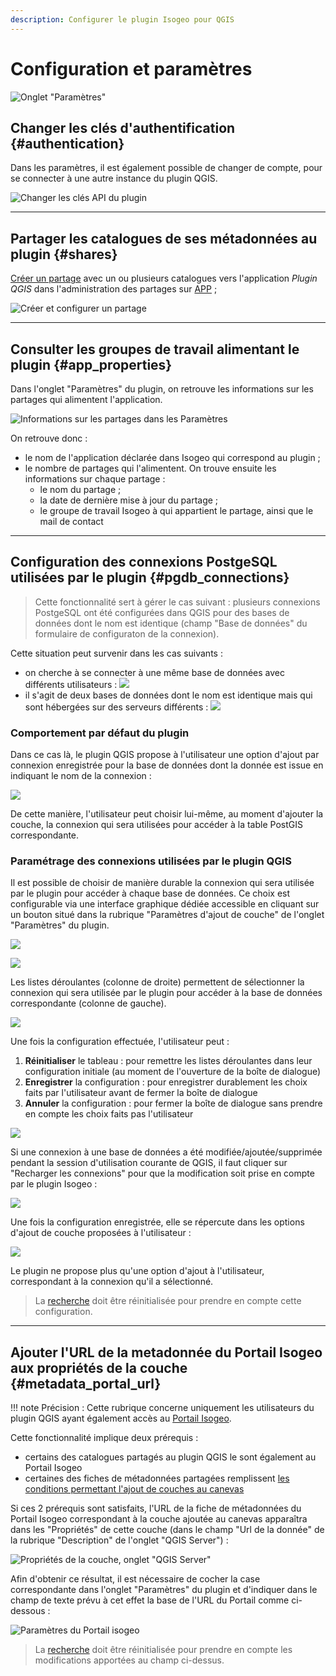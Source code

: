 ```yaml
---
description: Configurer le plugin Isogeo pour QGIS
---
```


# Configuration et paramètres

![Onglet "Paramètres"](/assets/ui_tabs_settings_fr.png)
## Changer les clés d'authentification {#authentication}

Dans les paramètres, il est également possible de changer de compte, pour se connecter à une autre instance du plugin QGIS.

![Changer les clés API du plugin](/assets/settings_switch_api_fr.png)

---

## Partager les catalogues de ses métadonnées au plugin {#shares}

[Créer un partage](https://help.isogeo.com/admin/fr/features/admin/shares.html) avec un ou plusieurs catalogues vers l'application _Plugin QGIS_ dans l'administration des partages sur [APP](https://app.isogeo.com) ;

![Créer et configurer un partage](/assets/app_share_toPlugin_fr.png)

---

## Consulter les groupes de travail alimentant le plugin {#app_properties}

Dans l'onglet "Paramètres" du plugin, on retrouve les informations sur les partages qui alimentent l'application.

![Informations sur les partages dans les Paramètres](/assets/settings_shares_details_fr.png)

On retrouve donc :

* le nom de l'application déclarée dans Isogeo qui correspond au plugin ;
* le nombre de partages qui l'alimentent. On trouve ensuite les informations sur chaque partage :
  * le nom du partage ;
  * la date de dernière mise à jour du partage ;
  * le groupe de travail Isogeo à qui appartient le partage, ainsi que le mail de contact

---

## Configuration des connexions PostgeSQL utilisées par le plugin {#pgdb_connections}

> Cette fonctionnalité sert à gérer le cas suivant : plusieurs connexions PostgeSQL ont été configurées dans QGIS pour des bases de données dont le nom est identique (champ "Base de données" du formulaire de configuraton de la connexion).

Cette situation peut survenir dans les cas suivants :

* on cherche à se connecter à une même base de données avec différents utilisateurs :
![](/assets/config_pgdb_connection_diff_user.png)
* il s'agit de deux bases de données dont le nom est identique mais qui sont hébergées sur des serveurs différents :
![](/assets/config_pgdb_connection_diff_host.png)

### Comportement par défaut du plugin

Dans ce cas là, le plugin QGIS propose à l'utilisateur une option d'ajout par connexion enregistrée pour la base de données dont la donnée est issue en indiquant le nom de la connexion :

![](/assets/config_pgdb_connection_several_options.png)

De cette manière, l'utilisateur peut choisir lui-même, au moment d'ajouter la couche, la connexion qui sera utilisées pour accéder à la table PostGIS correspondante.

### Paramétrage des connexions utilisées par le plugin QGIS

Il est possible de choisir de manière durable la connexion qui sera utilisée par le plugin pour accéder à chaque base de données. Ce choix est configurable via une interface graphique dédiée accessible en cliquant sur un bouton situé dans la rubrique "Paramètres d'ajout de couche" de l'onglet "Paramètres" du plugin.

![](/assets/config_pgdb_connection_open_dialog_btn.png)

![](/assets/config_pgdb_connection_dialog.png)

Les listes déroulantes (colonne de droite) permettent de sélectionner la connexion qui sera utilisée par le plugin pour accéder à la base de données correspondante (colonne de gauche).

![](/assets/config_pgdb_connection_dialog_cbb_open.png)

Une fois la configuration effectuée, l'utilisateur peut :

1. **Réinitialiser** le tableau : pour remettre les listes déroulantes dans leur configuration initiale (au moment de l'ouverture de la boîte de dialogue)
2. **Enregistrer** la configuration : pour enregistrer durablement les choix faits par l'utilisateur avant de fermer la boîte de dialogue
3. **Annuler** la configuration : pour fermer la boîte de dialogue sans prendre en compte les choix faits pas l'utilisateur

![](/assets/config_pgdb_connection_dialog_btn_box.png)

Si une connexion à une base de données a été modifiée/ajoutée/supprimée pendant la session d'utilisation courante de QGIS, il faut cliquer sur "Recharger les connexions" pour que la modification soit prise en compte par le plugin Isogeo :

![](/assets/config_pgdb_connection_dialog_reload_conn.png)

Une fois la configuration enregistrée, elle se répercute dans les options d'ajout de couche proposées à l'utilisateur :

![](/assets/config_pgdb_connection_unique_option.png)

Le plugin ne propose plus qu'une option d'ajout à l'utilisateur, correspondant à la connexion qu'il a sélectionné.

> La [recherche](/usage/search.md#reset) doit être réinitialisée pour prendre en compte cette configuration.

---

## Ajouter l'URL de la metadonnée du Portail Isogeo aux propriétés de la couche {#metadata_portal_url}

!!! note Précision : Cette rubrique concerne uniquement les utilisateurs du plugin QGIS ayant également accès au [Portail Isogeo](https://www.isogeo.com/nos-produits/Portail).

Cette fonctionnalité implique deux prérequis :

* certains des catalogues partagés au plugin QGIS le sont également au Portail Isogeo
* certaines des fiches de métadonnées partagées remplissent [les conditions permettant l'ajout de couches au canevas](/usage/display.md#add_criteria)

Si ces 2 prérequis sont satisfaits, l'URL de la fiche de métadonnées du Portail Isogeo correspondant à la couche ajoutée au canevas apparaîtra dans les "Propriétés" de cette couche (dans le champ "Url de la donnée" de la rubrique "Description" de l'onglet "QGIS Server") :

![Propriétés de la couche, onglet "QGIS Server"](/assets/layer_properties_portal_data_url_fr.png)

Afin d'obtenir ce résultat, il est nécessaire de cocher la case correspondante dans l'onglet "Paramètres" du plugin et d'indiquer dans le champ de texte prévu à cet effet la base de l'URL du Portail comme ci-dessous :

![Paramètres du Portail isogeo](/assets/settings_isogeo_portal_fr.png)

> La [recherche](/usage/search.md#reset) doit être réinitialisée pour prendre en compte les modifications apportées au champ ci-dessus.
